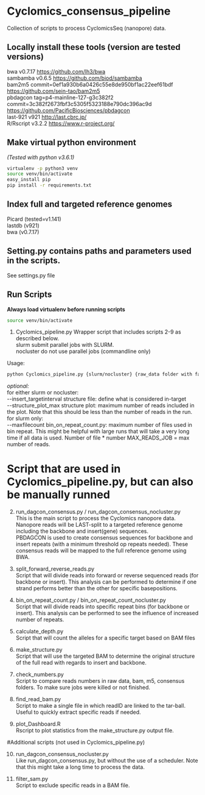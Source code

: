 # Cyclomics_consensus_pipeline
Collection of scripts to process CyclomicsSeq (nanopore) data.

## Locally install these tools (version are tested versions)
bwa	v0.7.17	https://github.com/lh3/bwa \
sambamba	v0.6.5	https://github.com/biod/sambamba \
bam2m5	commit=0ef1a930b6a0426c55e8de950bf1ac22eef61bdf	https://github.com/sein-tao/bam2m5 \
pbdagcon	tag=p4-mainline-127-g3c382f2	commit=3c382f2673fbf3c5305f5323188e790dc396ac9d	https://github.com/PacificBiosciences/pbdagcon \
last-921	v921	http://last.cbrc.jp/ \
R/Rscript	v3.2.2	https://www.r-project.org/ 

## Make virtual python environment
_(Tested with python v3.6.1)_
```bash
virtualenv -p python3 venv
source venv/bin/activate
easy_install pip
pip install -r requirements.txt 
```

## Index full and targeted reference genomes
Picard	(tested=v1.141) \
lastdb	(v921) \
bwa	(v0.7.17)


## Setting.py contains paths and parameters used in the scripts.
See settings.py file 
 
## Run Scripts
__Always load virtualenv before running scripts__ 
```bash
source venv/bin/activate
```

1) Cyclomics_pipeline.py
Wrapper script that includes scripts 2-9 as described below. \
    slurm            submit parallel jobs with SLURM. \
    nocluster        do not use parallel jobs (commandline only)

Usage:
```bash
python Cyclomics_pipeline.py {slurm/nocluster} {raw_data folder with fastq files} {output folder} {prefix (eg run or sampleID)} {insert locus (e.g. TP53)} {backbone locus (e.g. BB25)}
```
_optional:_  \
    for either slurm or nocluster: \
        --insert_targetinterval   	structure file: define what is considered in-target \
        --structure_plot_max 		structure plot: maximum number of reads included in the plot. Note that this should be less than the number of reads in the run. \
    for slurm only: \
        --maxfilecount 			bin_on_repeat_count.py: maximum number of files used in bin repeat. This might be helpful with large runs that will take a very long time if all data is used. Number of file * number MAX_READS_JOB = max number of reads.

	
# Script that are used in Cyclomics_pipeline.py, but can also be manually runned
2) run_dagcon_consensus.py / run_dagcon_consensus_nocluster.py \
This is the main script to process the Cyclomics nanopore data.  
Nanopore reads will be LAST-split to a targeted reference genome including the backbone and insert(gene) sequences.  
PBDAGCON is used to create consensus sequences for backbone and insert repeats (with a minimum threshold op repeats needed). 
These consensus reads will be mapped to the full reference genome using BWA.

3) split_forward_reverse_reads.py \
Script that will divide reads into forward or reverse sequenced reads (for backbone or insert).
This analysis can be performed to determine if one strand performs better than the other for specific basepositions.

4) bin_on_repeat_count.py / bin_on_repeat_count_nocluster.py \
Script that will divide reads into specific repeat bins (for backbone or insert).
This analysis can be performed to see the influence of increased number of repeats.

5) calculate_depth.py \
Script that will count the alleles for a specific target based on BAM files

6) make_structure.py \
Script that will use the targeted BAM to determine the original structure of the full read with regards to insert and backbone.

7) check_numbers.py \
Script to compare reads numbers in raw data, bam, m5, consensus folders. To make sure jobs were killed or not finished.

8) find_read_bam.py \
Script to make a single file in which readID are linked to the tar-ball. Useful to quickly extract specific reads if needed.

9) plot_Dashboard.R \
Rscript to plot statistics from the make_structure.py output file.

#Additional scripts (not used in Cyclomics_pipeline.py) 

10) run_dagcon_consensus_nocluster.py \
Like run_dagcon_consensus.py, but without the use of a scheduler. Note that this might take a long time to process the data.

11) filter_sam.py \
Script to exclude specific reads in a BAM file.
